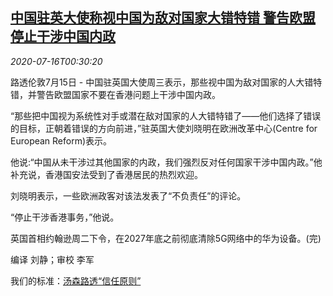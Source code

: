 <!--1594862594000-->
[中国驻英大使称视中国为敌对国家大错特错 警告欧盟停止干涉中国内政](https://cn.reuters.com/article/britain-huawei-envoy-0715-wedn-chinese-idCNKCS24H01B)
------

<div><i>2020-07-16T00:30:20</i></div><div class="StandardArticleBody_body"><p>路透伦敦7月15日 - 中国驻英国大使周三表示，那些视中国为敌对国家的人大错特错，并警告欧盟国家不要在香港问题上干涉中国内政。 </p><p>“那些把中国视为系统性对手或潜在敌对国家的人大错特错了——他们选择了错误的目标，正朝着错误的方向前进，”驻英国大使刘晓明在欧洲改革中心(Centre for European Reform)表示。 </p><p>他说:“中国从未干涉过其他国家的内政，我们强烈反对任何国家干涉中国内政。”他补充说，香港国安法受到了香港居民的热烈欢迎。 </p><p>刘晓明表示，一些欧洲政客对该法发表了“不负责任”的评论。 </p><p>“停止干涉香港事务，”他说。 </p><p>英国首相约翰逊周二下令，在2027年底之前彻底清除5G网络中的华为设备。(完) </p><div class="Attribution_container"><div class="Attribution_attribution"><p class="Attribution_content">编译 刘静；审校 李军 </p></div></div><div class="StandardArticleBody_trustBadgeContainer"><span class="StandardArticleBody_trustBadgeTitle">我们的标准：</span><span class="trustBadgeUrl"><a href="https://www.thomsonreuters.cn/content/dam/openweb/documents/pdf/china/brochures/about-us-1.pdf">汤森路透“信任原则”</a></span></div></div>
